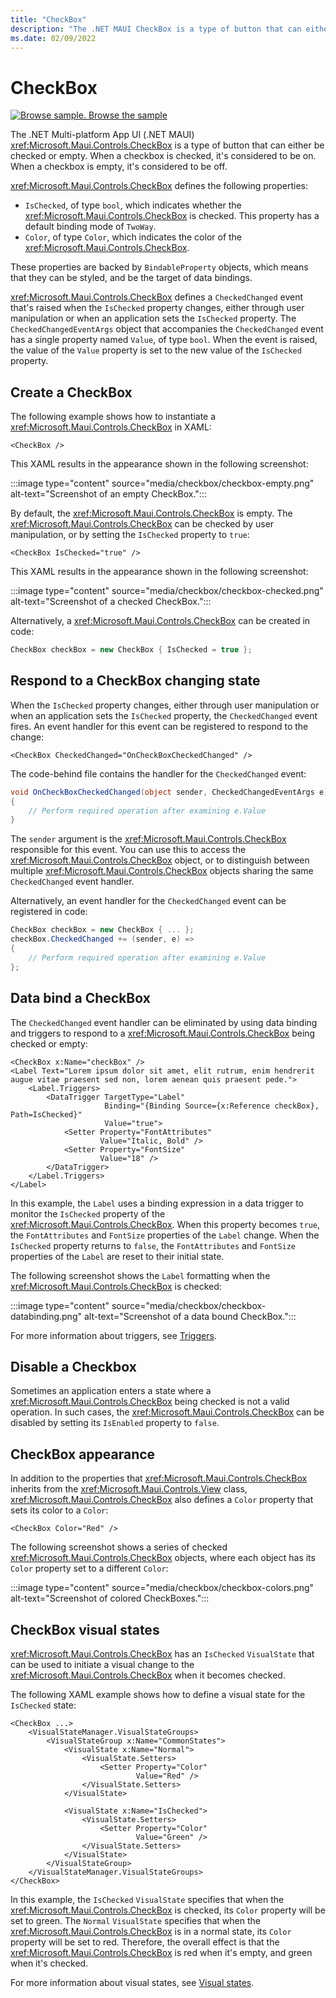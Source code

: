 ```yaml
---
title: "CheckBox"
description: "The .NET MAUI CheckBox is a type of button that can either be checked or empty. When a checkbox is checked, it's considered to be on. When a checkbox is empty, it's considered to be off."
ms.date: 02/09/2022
---
```


# CheckBox

[![Browse sample.](~/media/code-sample.png) Browse the sample](/samples/dotnet/maui-samples/userinterface-checkbox)

The .NET Multi-platform App UI (.NET MAUI) <xref:Microsoft.Maui.Controls.CheckBox> is a type of button that can either be checked or empty. When a checkbox is checked, it's considered to be on. When a checkbox is empty, it's considered to be off.

<xref:Microsoft.Maui.Controls.CheckBox> defines the following properties:

- `IsChecked`, of type `bool`, which indicates whether the <xref:Microsoft.Maui.Controls.CheckBox> is checked. This property has a default binding mode of `TwoWay`.
- `Color`, of type `Color`, which indicates the color of the <xref:Microsoft.Maui.Controls.CheckBox>.

These properties are backed by `BindableProperty` objects, which means that they can be styled, and be the target of data bindings.

<xref:Microsoft.Maui.Controls.CheckBox> defines a `CheckedChanged` event that's raised when the `IsChecked` property changes, either through user manipulation or when an application sets the `IsChecked` property. The `CheckedChangedEventArgs` object that accompanies the `CheckedChanged` event has a single property named `Value`, of type `bool`. When the event is raised, the value of the `Value` property is set to the new value of the `IsChecked` property.

## Create a CheckBox

The following example shows how to instantiate a <xref:Microsoft.Maui.Controls.CheckBox> in XAML:

```xaml
<CheckBox />
```

This XAML results in the appearance shown in the following screenshot:

:::image type="content" source="media/checkbox/checkbox-empty.png" alt-text="Screenshot of an empty CheckBox.":::

By default, the <xref:Microsoft.Maui.Controls.CheckBox> is empty. The <xref:Microsoft.Maui.Controls.CheckBox> can be checked by user manipulation, or by setting the `IsChecked` property to `true`:

```xaml
<CheckBox IsChecked="true" />
```

This XAML results in the appearance shown in the following screenshot:

:::image type="content" source="media/checkbox/checkbox-checked.png" alt-text="Screenshot of a checked CheckBox.":::

Alternatively, a <xref:Microsoft.Maui.Controls.CheckBox> can be created in code:

```csharp
CheckBox checkBox = new CheckBox { IsChecked = true };
```

## Respond to a CheckBox changing state

When the `IsChecked` property changes, either through user manipulation or when an application sets the `IsChecked` property, the `CheckedChanged` event fires. An event handler for this event can be registered to respond to the change:

```xaml
<CheckBox CheckedChanged="OnCheckBoxCheckedChanged" />
```

The code-behind file contains the handler for the `CheckedChanged` event:

```csharp
void OnCheckBoxCheckedChanged(object sender, CheckedChangedEventArgs e)
{
    // Perform required operation after examining e.Value
}
```

The `sender` argument is the <xref:Microsoft.Maui.Controls.CheckBox> responsible for this event. You can use this to access the <xref:Microsoft.Maui.Controls.CheckBox> object, or to distinguish between multiple <xref:Microsoft.Maui.Controls.CheckBox> objects sharing the same `CheckedChanged` event handler.

Alternatively, an event handler for the `CheckedChanged` event can be registered in code:

```csharp
CheckBox checkBox = new CheckBox { ... };
checkBox.CheckedChanged += (sender, e) =>
{
    // Perform required operation after examining e.Value
};
```

## Data bind a CheckBox

The `CheckedChanged` event handler can be eliminated by using data binding and triggers to respond to a <xref:Microsoft.Maui.Controls.CheckBox> being checked or empty:

```xaml
<CheckBox x:Name="checkBox" />
<Label Text="Lorem ipsum dolor sit amet, elit rutrum, enim hendrerit augue vitae praesent sed non, lorem aenean quis praesent pede.">
    <Label.Triggers>
        <DataTrigger TargetType="Label"
                     Binding="{Binding Source={x:Reference checkBox}, Path=IsChecked}"
                     Value="true">
            <Setter Property="FontAttributes"
                    Value="Italic, Bold" />
            <Setter Property="FontSize"
                    Value="18" />
        </DataTrigger>
    </Label.Triggers>
</Label>
```

In this example, the `Label` uses a binding expression in a data trigger to monitor the `IsChecked` property of the <xref:Microsoft.Maui.Controls.CheckBox>. When this property becomes `true`, the `FontAttributes` and `FontSize` properties of the `Label` change. When the `IsChecked` property returns to `false`, the `FontAttributes` and `FontSize` properties of the `Label` are reset to their initial state.

The following screenshot shows the `Label` formatting when the <xref:Microsoft.Maui.Controls.CheckBox> is checked:

:::image type="content" source="media/checkbox/checkbox-databinding.png" alt-text="Screenshot of a data bound CheckBox.":::

For more information about triggers, see [Triggers](~/fundamentals/triggers.md).

## Disable a Checkbox

Sometimes an application enters a state where a <xref:Microsoft.Maui.Controls.CheckBox> being checked is not a valid operation. In such cases, the <xref:Microsoft.Maui.Controls.CheckBox> can be disabled by setting its `IsEnabled` property to `false`.

## CheckBox appearance

In addition to the properties that <xref:Microsoft.Maui.Controls.CheckBox> inherits from the <xref:Microsoft.Maui.Controls.View> class, <xref:Microsoft.Maui.Controls.CheckBox> also defines a `Color` property that sets its color to a `Color`:

```xaml
<CheckBox Color="Red" />
```

The following screenshot shows a series of checked <xref:Microsoft.Maui.Controls.CheckBox> objects, where each object has its `Color` property set to a different `Color`:

:::image type="content" source="media/checkbox/checkbox-colors.png" alt-text="Screenshot of colored CheckBoxes.":::

## CheckBox visual states

<xref:Microsoft.Maui.Controls.CheckBox> has an `IsChecked` `VisualState` that can be used to initiate a visual change to the <xref:Microsoft.Maui.Controls.CheckBox> when it becomes checked.

The following XAML example shows how to define a visual state for the `IsChecked` state:

```xaml
<CheckBox ...>
    <VisualStateManager.VisualStateGroups>
        <VisualStateGroup x:Name="CommonStates">
            <VisualState x:Name="Normal">
                <VisualState.Setters>
                    <Setter Property="Color"
                            Value="Red" />
                </VisualState.Setters>
            </VisualState>

            <VisualState x:Name="IsChecked">
                <VisualState.Setters>
                    <Setter Property="Color"
                            Value="Green" />
                </VisualState.Setters>
            </VisualState>
        </VisualStateGroup>
    </VisualStateManager.VisualStateGroups>
</CheckBox>
```

In this example, the `IsChecked` `VisualState` specifies that when the <xref:Microsoft.Maui.Controls.CheckBox> is checked, its `Color` property will be set to green. The `Normal` `VisualState` specifies that when the <xref:Microsoft.Maui.Controls.CheckBox> is in a normal state, its `Color` property will be set to red. Therefore, the overall effect is that the <xref:Microsoft.Maui.Controls.CheckBox> is red when it's empty, and green when it's checked.

For more information about visual states, see [Visual states](~/user-interface/visual-states.md).
